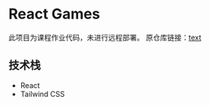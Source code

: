 # React Games

此项目为课程作业代码，未进行远程部署。
原仓库链接：[text](https://github.com/hongfanmeng/react-games)

## 技术栈

- React
- Tailwind CSS
